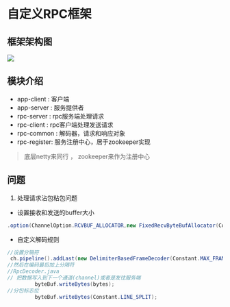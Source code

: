 # 自定义RPC框架

## 框架架构图

![](https://tva1.sinaimg.cn/large/0081Kckwgy1gly37o1974j30za0ofjv8.jpg)

## 模块介绍

- app-client : 客户端
- app-server : 服务提供者
- rpc-server : rpc服务端处理请求
- rpc-client : rpc客户端处理发送请求
- rpc-common : 解码器，请求和响应对象
- rpc-register: 服务注册中心，居于zookeeper实现

> 底层netty来同行 ，
> zookeeper来作为注册中心

## 问题

1. 处理请求沾包粘包问题

- 设置接收和发送的buffer大小

```java
.option(ChannelOption.RCVBUF_ALLOCATOR,new FixedRecvByteBufAllocator(Constant.MAX_BUFFER_SIZE))
```

- 自定义解码规则

```java
//设置分隔符
 ch.pipeline().addLast(new DelimiterBasedFrameDecoder(Constant.MAX_FRAME_LENGTH,Unpooled.wrappedBuffer(Constant.LINE_SPLIT)));
//然后在编码最后加上分隔符
//RpcDecoder.java
// 把数据写入到下一个通道(channel)或者是发往服务端
         byteBuf.writeBytes(bytes);
//分包标志位
         byteBuf.writeBytes(Constant.LINE_SPLIT);

```